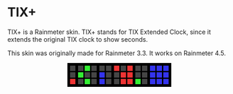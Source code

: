 # TIX+

TIX+ is a Rainmeter skin. TIX+ stands for TIX Extended Clock, since it extends the original TIX clock to show seconds.

This skin was originally made for Rainmeter 3.3. It works on Rainmeter 4.5.

<p align="center"><img src="132619.png"></p>

